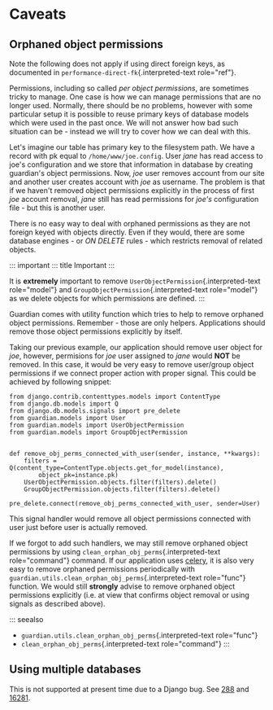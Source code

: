 # Caveats

## Orphaned object permissions

Note the following does not apply if using direct foreign keys, as
documented in `performance-direct-fk`{.interpreted-text role="ref"}.

Permissions, including so called *per object permissions*, are sometimes
tricky to manage. One case is how we can manage permissions that are no
longer used. Normally, there should be no problems, however with some
particular setup it is possible to reuse primary keys of database models
which were used in the past once. We will not answer how bad such
situation can be - instead we will try to cover how we can deal with
this.

Let\'s imagine our table has primary key to the filesystem path. We have
a record with pk equal to `/home/www/joe.config`. User *jane* has read
access to joe\'s configuration and we store that information in database
by creating guardian\'s object permissions. Now, *joe* user removes
account from our site and another user creates account with *joe* as
username. The problem is that if we haven\'t removed object permissions
explicitly in the process of first *joe* account removal, *jane* still
has read permissions for *joe\'s* configuration file - but this is
another user.

There is no easy way to deal with orphaned permissions as they are not
foreign keyed with objects directly. Even if they would, there are some
database engines - or *ON DELETE* rules - which restricts removal of
related objects.

::: important
::: title
Important
:::

It is **extremely** important to remove
`UserObjectPermission`{.interpreted-text role="model"} and
`GroupObjectPermission`{.interpreted-text role="model"} as we delete
objects for which permissions are defined.
:::

Guardian comes with utility function which tries to help to remove
orphaned object permissions. Remember - those are only helpers.
Applications should remove those object permissions explicitly by
itself.

Taking our previous example, our application should remove user object
for *joe*, however, permisions for *joe* user assigned to *jane* would
**NOT** be removed. In this case, it would be very easy to remove
user/group object permissions if we connect proper action with proper
signal. This could be achieved by following snippet:

    from django.contrib.contenttypes.models import ContentType
    from django.db.models import Q
    from django.db.models.signals import pre_delete
    from guardian.models import User
    from guardian.models import UserObjectPermission
    from guardian.models import GroupObjectPermission


    def remove_obj_perms_connected_with_user(sender, instance, **kwargs):
        filters = Q(content_type=ContentType.objects.get_for_model(instance),
            object_pk=instance.pk)
        UserObjectPermission.objects.filter(filters).delete()
        GroupObjectPermission.objects.filter(filters).delete()

    pre_delete.connect(remove_obj_perms_connected_with_user, sender=User)

This signal handler would remove all object permissions connected with
user just before user is actually removed.

If we forgot to add such handlers, we may still remove orphaned object
permissions by using `clean_orphan_obj_perms`{.interpreted-text
role="command"} command. If our application uses
[celery](http://www.celeryproject.org/), it is also very easy to remove
orphaned permissions periodically with
`guardian.utils.clean_orphan_obj_perms`{.interpreted-text role="func"}
function. We would still **strongly** advise to remove orphaned object
permissions explicitly (i.e. at view that confirms object removal or
using signals as described above).

::: seealso
-   `guardian.utils.clean_orphan_obj_perms`{.interpreted-text
    role="func"}
-   `clean_orphan_obj_perms`{.interpreted-text role="command"}
:::

## Using multiple databases

This is not supported at present time due to a Django bug. See
[288](https://github.com/django-guardian/django-guardian/issues/288) and
[16281](https://code.djangoproject.com/ticket/16281).

